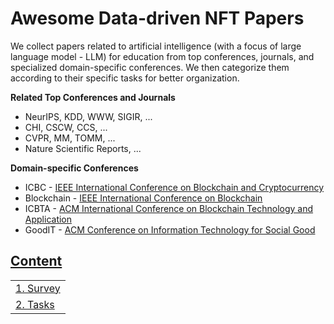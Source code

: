 # Awesome Data-driven NFT Papers

We collect papers related to artificial intelligence (with a focus of large language model - LLM) for education from top conferences, journals, and specialized domain-specific conferences. We then categorize them according to their specific tasks for better organization.

**Related Top Conferences and Journals**

- NeurIPS, KDD, WWW, SIGIR, ...
- CHI, CSCW, CCS, ...
- CVPR, MM, TOMM, ...
- Nature Scientific Reports, ...

**Domain-specific Conferences**

- ICBC - [IEEE International Conference on Blockchain and Cryptocurrency](https://ieeexplore.ieee.org/xpl/conhome/10174862/proceeding)
- Blockchain - [IEEE International Conference on Blockchain](https://ieeexplore.ieee.org/xpl/conhome/1834584/all-proceedings)
- ICBTA - [ACM International Conference on Blockchain Technology and Application](https://dl.acm.org/conference/icbta)
- GoodIT - [ACM Conference on Information Technology for Social Good](https://dl.acm.org/conference/goodit)

## [Content](#content)

<table>
<tr><td colspan="2"><a href="#survey-papers">1. Survey</a></td></tr>
<tr><td colspan="2"><a href="#tasks">2. Tasks</a></td></tr> 